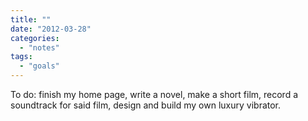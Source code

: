 ```yaml
---
title: ""
date: "2012-03-28"
categories: 
  - "notes"
tags: 
  - "goals"
---
```


To do: finish my home page, write a novel, make a short film, record a soundtrack for said film, design and build my own luxury vibrator.
